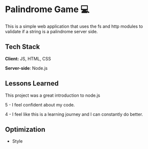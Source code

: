 
# Palindrome Game 💻

This is a simple web application that uses the fs and http modules to validate if a string is a palindrome server side.



## Tech Stack

**Client:** JS, HTML, CSS

**Server-side**: Node.js




## Lessons Learned


This project was a great introduction to node.js

5 - I feel confident about my code.

4 - I feel like this is a learning journey and I can constantly do better. 

## Optimization 

- Style

